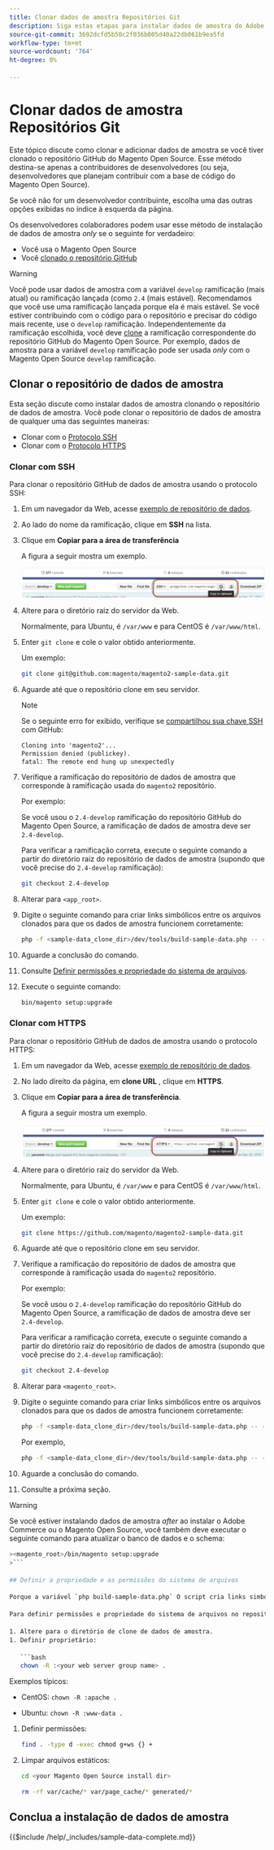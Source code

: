 ```yaml
---
title: Clonar dados de amostra Repositórios Git
description: Siga estas etapas para instalar dados de amostra do Adobe Commerce e do Magento Open Source clonando repositórios Git.
source-git-commit: 3692dcfd5b50c2f036b005d40a22db061b9ea5fd
workflow-type: tm+mt
source-wordcount: '764'
ht-degree: 0%

---
```



# Clonar dados de amostra Repositórios Git

Este tópico discute como clonar e adicionar dados de amostra se você tiver clonado o repositório GitHub do Magento Open Source. Esse método destina-se apenas a contribuidores de desenvolvedores (ou seja, desenvolvedores que planejam contribuir com a base de código do Magento Open Source).

Se você não for um desenvolvedor contribuinte, escolha uma das outras opções exibidas no índice à esquerda da página.

Os desenvolvedores colaboradores podem usar esse método de instalação de dados de amostra *only* se o seguinte for verdadeiro:

* Você usa o Magento Open Source
* Você [clonado o repositório GitHub](https://developer.adobe.com/commerce/contributor/guides/install/clone-repository/)

>[!WARNING]
>
>Você pode usar dados de amostra com a variável `develop` ramificação (mais atual) ou ramificação lançada (como `2.4` (mais estável). Recomendamos que você use uma ramificação lançada porque ela é mais estável. Se você estiver contribuindo com o código para o repositório e precisar do código mais recente, use o `develop` ramificação. Independentemente da ramificação escolhida, você deve [clone](https://developer.adobe.com/commerce/contributor/guides/install/clone-repository/) a ramificação correspondente do repositório GitHub do Magento Open Source. Por exemplo, dados de amostra para a variável `develop` ramificação pode ser usada *only* com o Magento Open Source `develop` ramificação.

## Clonar o repositório de dados de amostra

Esta seção discute como instalar dados de amostra clonando o repositório de dados de amostra. Você pode clonar o repositório de dados de amostra de qualquer uma das seguintes maneiras:

* Clonar com o [Protocolo SSH](#clone-with-ssh)
* Clonar com o [Protocolo HTTPS](#clone-with-https)

### Clonar com SSH

Para clonar o repositório GitHub de dados de amostra usando o protocolo SSH:

1. Em um navegador da Web, acesse [exemplo de repositório de dados](https://github.com/magento/magento2-sample-data).
1. Ao lado do nome da ramificação, clique em **SSH** na lista.
1. Clique em **Copiar para a área de transferência**

   A figura a seguir mostra um exemplo.

   ![Clonar o repositório GitHub usando SSH](../../assets/installation/install_mage2_clone-ssh.png)

1. Altere para o diretório raiz do servidor da Web.

   Normalmente, para Ubuntu, é `/var/www` e para CentOS é `/var/www/html`.

1. Enter `git clone` e cole o valor obtido anteriormente.

   Um exemplo:

   ```bash
   git clone git@github.com:magento/magento2-sample-data.git
   ```

1. Aguarde até que o repositório clone em seu servidor.

   >[!NOTE]
   >
   >Se o seguinte erro for exibido, verifique se [compartilhou sua chave SSH](https://docs.github.com/articles/generating-ssh-keys/) com GitHub:<br>

   ```terminal
   Cloning into 'magento2'...
   Permission denied (publickey).
   fatal: The remote end hung up unexpectedly
   ```

1. Verifique a ramificação do repositório de dados de amostra que corresponde à ramificação usada do `magento2` repositório.

   Por exemplo:

   Se você usou o `2.4-develop` ramificação do repositório GitHub do Magento Open Source, a ramificação de dados de amostra deve ser `2.4-develop`.

   Para verificar a ramificação correta, execute o seguinte comando a partir do diretório raiz do repositório de dados de amostra (supondo que você precise do `2.4-develop` ramificação):

   ```bash
   git checkout 2.4-develop
   ```

1. Alterar para `<app_root>`.
1. Digite o seguinte comando para criar links simbólicos entre os arquivos clonados para que os dados de amostra funcionem corretamente:

   ```bash
   php -f <sample-data_clone_dir>/dev/tools/build-sample-data.php -- --ce-source="<path_to_your_magento_instance>"
   ```

1. Aguarde a conclusão do comando.

1. Consulte [Definir permissões e propriedade do sistema de arquivos](#set-file-system-ownership-and-permissions).

1. Execute o seguinte comando:

   ```bash
   bin/magento setup:upgrade
   ```

### Clonar com HTTPS

Para clonar o repositório GitHub de dados de amostra usando o protocolo HTTPS:

1. Em um navegador da Web, acesse [exemplo de repositório de dados](https://github.com/magento/magento2-sample-data).
1. No lado direito da página, em **clone URL** , clique em **HTTPS**.
1. Clique em **Copiar para a área de transferência**.

   A figura a seguir mostra um exemplo.

   ![Clonar o repositório GitHub usando HTTPS](../../assets/installation/install_mage2_clone-https.png)

1. Altere para o diretório raiz do servidor da Web.

   Normalmente, para Ubuntu, é `/var/www` e para CentOS é `/var/www/html`.

1. Enter `git clone` e cole o valor obtido anteriormente.

   Um exemplo:

   ```bash
   git clone https://github.com/magento/magento2-sample-data.git
   ```

1. Aguarde até que o repositório clone em seu servidor.
1. Verifique a ramificação do repositório de dados de amostra que corresponde à ramificação usada do `magento2` repositório.

   Por exemplo:

   Se você usou o `2.4-develop` ramificação do repositório GitHub do Magento Open Source, a ramificação de dados de amostra deve ser `2.4-develop`.

   Para verificar a ramificação correta, execute o seguinte comando a partir do diretório raiz do repositório de dados de amostra (supondo que você precise do `2.4-develop` ramificação):

   ```bash
   git checkout 2.4-develop
   ```

1. Alterar para `<magento_root>`.
1. Digite o seguinte comando para criar links simbólicos entre os arquivos clonados para que os dados de amostra funcionem corretamente:

   ```bash
   php -f <sample-data_clone_dir>/dev/tools/build-sample-data.php -- --ce-source="<path_to_your_magento_instance>"
   ```

   Por exemplo,

   ```bash
   php -f <sample-data_clone_dir>/dev/tools/build-sample-data.php -- --ce-source="/var/www/magento2"
   ```

1. Aguarde a conclusão do comando.
1. Consulte a próxima seção.

>[!WARNING]
>
>Se você estiver instalando dados de amostra *after* ao instalar o Adobe Commerce ou o Magento Open Source, você também deve executar o seguinte comando para atualizar o banco de dados e o schema:
>
>
```bash
><magento_root>/bin/magento setup:upgrade
>```

## Definir a propriedade e as permissões do sistema de arquivos

Porque a variável `php build-sample-data.php` O script cria links simbólicos entre o repositório de dados de amostra e o repositório de Magento Open Source, é necessário definir as permissões e a propriedade do sistema de arquivos no repositório de dados de amostra. Se isso não for feito, ocorrerão erros ao acessar a loja.

Para definir permissões e propriedade do sistema de arquivos no repositório de dados de amostra:

1. Altere para o diretório de clone de dados de amostra.
1. Definir proprietário:

   ```bash
   chown -R :<your web server group name> .
   ```

   Exemplos típicos:

   * CentOS: `chown -R :apache .`

   * Ubuntu: `chown -R :www-data .`

1. Definir permissões:

   ```bash
   find . -type d -exec chmod g+ws {} +
   ```

1. Limpar arquivos estáticos:

   ```bash
   cd <your Magento Open Source install dir>
   ```

   ```bash
   rm -rf var/cache/* var/page_cache/* generated/*
   ```

## Conclua a instalação de dados de amostra

{{$include /help/_includes/sample-data-complete.md}}
